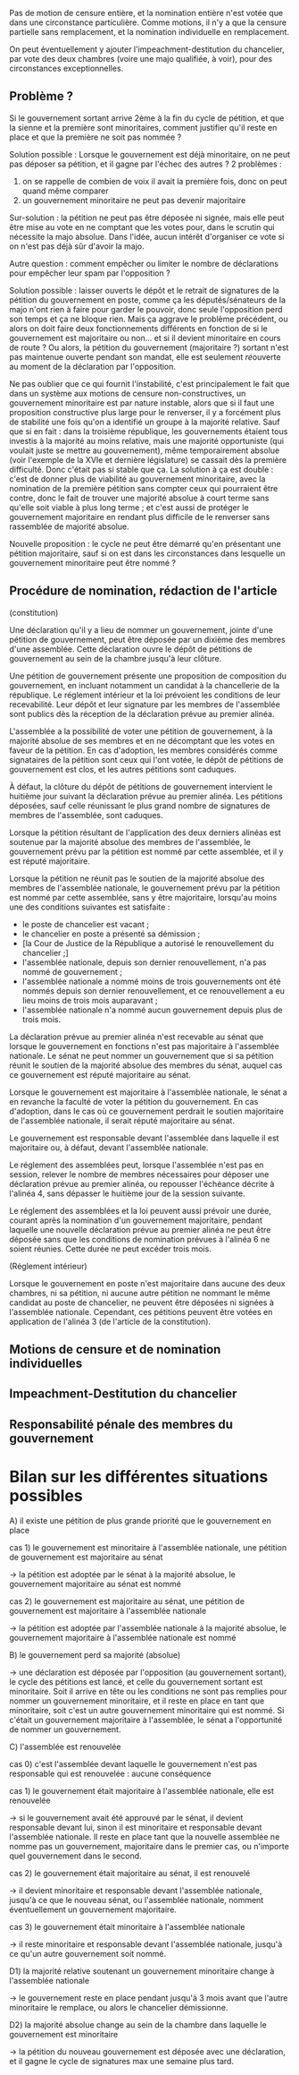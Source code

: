 Pas de motion de censure entière, et la nomination entière n'est votée que dans une circonstance particulière. Comme motions, il n'y a que la censure partielle sans remplacement, et la nomination individuelle en remplacement.

On peut éventuellement y ajouter l'impeachment-destitution du chancelier, par vote des deux chambres (voire une majo qualifiée, à voir), pour des circonstances exceptionnelles.

## Problème ?

Si le gouvernement sortant arrive 2ème à la fin du cycle de pétition, et que la sienne et la première sont minoritaires, comment justifier qu'il reste en place et que la première ne soit pas nommée ?

Solution possible : Lorsque le gouvernement est déjà minoritaire, on ne peut pas déposer sa pétition, et il gagne par l'échec des autres ?
2 problèmes :
1. on se rappelle de combien de voix il avait la première fois, donc on peut quand même comparer
2. un gouvernement minoritaire ne peut pas devenir majoritaire

Sur-solution : la pétition ne peut pas être déposée ni signée, mais elle peut être mise au vote en ne comptant que les votes pour, dans le scrutin qui nécessite la majo absolue. Dans l'idée, aucun intérêt d'organiser ce vote si on n'est pas déjà sûr d'avoir la majo.

Autre question : comment empêcher ou limiter le nombre de déclarations pour empêcher leur spam par l'opposition ?

Solution possible : laisser ouverts le dépôt et le retrait de signatures de la pétition du gouvernement en poste, comme ça les députés/sénateurs de la majo n'ont rien à faire pour garder le pouvoir, donc seule l'opposition perd son temps et ça ne bloque rien.
Mais ça aggrave le problème précédent, ou alors on doit faire deux fonctionnements différents en fonction de si le gouvernement est majoritaire ou non... et si il devient minoritaire en cours de route ?
Ou alors, la pétition du gouvernement (majoritaire ?) sortant n'est pas maintenue ouverte pendant son mandat, elle est seulement *ré*ouverte au moment de la déclaration par l'opposition.

Ne pas oublier que ce qui fournit l'instabilité, c'est principalement le fait que dans un système aux motions de censure non-constructives, un gouvernement minoritaire est par nature instable, alors que si il faut une proposition constructive plus large pour le renverser, il y a forcément plus de stabilité une fois qu'on a identifié un groupe à la majorité relative.
Sauf que si en fait : dans la troisième république, les gouvernements étaient tous investis à la majorité au moins relative, mais une majorité opportuniste (qui voulait juste se mettre au gouvernement), même temporairement absolue (voir l'exemple de la XVIe et dernière législature) se cassait dès la première difficulté. Donc c'était pas si stable que ça.
La solution à ça est double : c'est de donner plus de viabilité au gouvernement minoritaire, avec la nomination de la première pétition sans compter ceux qui pourraient être contre, donc le fait de trouver une majorité absolue à court terme sans qu'elle soit viable à plus long terme ; et c'est aussi de protéger le gouvernement majoritaire en rendant plus difficile de le renverser sans rassemblée de majorité absolue.

Nouvelle proposition : le cycle ne peut être démarré qu'en présentant une pétition majoritaire, sauf si on est dans les circonstances dans lesquelle un gouvernement minoritaire peut être nommé ?

## Procédure de nomination, rédaction de l'article

(constitution)

Une déclaration qu'il y a lieu de nommer un gouvernement, jointe d'une pétition de gouvernement, peut être déposée par un dixième des membres d'une assemblée. Cette déclaration ouvre le dépôt de pétitions de gouvernement au sein de la chambre jusqu'à leur clôture.

Une pétition de gouvernement présente une proposition de composition du gouvernement, en incluant notamment un candidat à la chancellerie de la république. Le réglement intérieur et la loi prévoient les conditions de leur recevabilité. Leur dépôt et leur signature par les membres de l'assemblée sont publics dès la réception de la déclaration prévue au premier alinéa.

L'assemblée a la possibilité de voter une pétition de gouvernement, à la majorité absolue de ses membres et en ne décomptant que les votes en faveur de la pétition. En cas d'adoption, les membres considérés comme signataires de la pétition sont ceux qui l'ont votée, le dépôt de pétitions de gouvernement est clos, et les autres pétitions sont caduques.

À défaut, la clôture du dépôt de pétitions de gouvernement intervient le huitième jour suivant la déclaration prévue au premier alinéa. Les pétitions déposées, sauf celle réunissant le plus grand nombre de signatures de membres de l'assemblée, sont caduques.

<!-- préciser que la nomination est automatique, que c'est pas "doit être nommé" -->
Lorsque la pétition résultant de l'application des deux derniers alinéas est soutenue par la majorité absolue des membres de l'assemblée, le gouvernement prévu par la pétition est nommé par cette assemblée, et il y est réputé majoritaire.

Lorsque la pétition ne réunit pas le soutien de la majorité absolue des membres de l'assemblée nationale, le gouvernement prévu par la pétition est nommé par cette assemblée, sans y être majoritaire, lorsqu'au moins une des conditions suivantes est satisfaite :
- le poste de chancelier est vacant ;
- le chancelier en poste a présenté sa démission ;
- [la Cour de Justice de la République a autorisé le renouvellement du chancelier ;]
- l'assemblée nationale, depuis son dernier renouvellement, n'a pas nommé de gouvernement ;
- l'assemblée nationale a nommé moins de trois gouvernements ont été nommés depuis son dernier renouvellement, et ce renouvellement a eu lieu moins de trois mois auparavant ;
- l'assemblée nationale n'a nommé aucun gouvernement depuis plus de trois mois.

La déclaration prévue au premier alinéa n'est recevable au sénat que lorsque le gouvernement en fonctions n'est pas majoritaire à l'assemblée nationale. Le sénat ne peut nommer un gouvernement que si sa pétition réunit le soutien de la majorité absolue des membres du sénat, auquel cas ce gouvernement est réputé majoritaire au sénat.

Lorsque le gouvernement est majoritaire à l'assemblée nationale, le sénat a en revanche la faculté de voter la pétition du gouvernement. En cas d'adoption, dans le cas où ce gouvernement perdrait le soutien majoritaire de l'assemblée nationale, il serait réputé majoritaire au sénat.

Le gouvernement est responsable devant l'assemblée dans laquelle il est majoritaire ou, à défaut, devant l'assemblée nationale.

Le réglement des assemblées peut, lorsque l'assemblée n'est pas en session, relever le nombre de membres nécessaires pour déposer une déclaration prévue au premier alinéa, ou repousser l'échéance décrite à l'alinéa 4, sans dépasser le huitième jour de la session suivante.

Le réglement des assemblées et la loi peuvent aussi prévoir une durée, courant après la nomination d'un gouvernement majoritaire, pendant laquelle une nouvelle déclaration prévue au premier alinéa ne peut être déposée sans que les conditions de nomination prévues à l'alinéa 6 ne soient réunies. Cette durée ne peut excéder trois mois.

(Réglement intérieur)

Lorsque le gouvernement en poste n'est majoritaire dans aucune des deux chambres, ni sa pétition, ni aucune autre pétition ne nommant le même candidat au poste de chancelier, ne peuvent être déposées ni signées à l'assemblée nationale. Cependant, ces pétitions peuvent être votées en application de l'alinéa 3 (de l'article de la constitution).

## Motions de censure et de nomination individuelles

## Impeachment-Destitution du chancelier

## Responsabilité pénale des membres du gouvernement

# Bilan sur les différentes situations possibles

A) il existe une pétition de plus grande priorité que le gouvernement en place

cas 1) le gouvernement est minoritaire à l'assemblée nationale, une pétition de gouvernement est majoritaire au sénat

-> la pétition est adoptée par le sénat à la majorité absolue, le gouvernement majoritaire au sénat est nommé

cas 2) le gouvernement est majoritaire au sénat, une pétition de gouvernement est majoritaire à l'assemblée nationale

-> la pétition est adoptée par l'assemblée nationale à la majorité absolue, le gouvernement majoritaire à l'assemblée nationale est nommé

B) le gouvernement perd sa majorité (absolue)

-> une déclaration est déposée par l'opposition (au gouvernement sortant), le cycle des pétitions est lancé, et celle du gouvernement sortant est minoritaire. Soit il arrive en tête ou les conditions ne sont pas remplies pour nommer un gouvernement minoritaire, et il reste en place en tant que minoritaire, soit c'est un autre gouvernement minoritaire qui est nommé. Si c'était un gouvernement majoritaire à l'assemblée, le sénat a l'opportunité de nommer un gouvernement.

C) l'assemblée est renouvelée

cas 0) c'est l'assemblée devant laquelle le gouvernement n'est pas responsable qui est renouvelée : aucune conséquence

cas 1) le gouvernement était majoritaire à l'assemblée nationale, elle est renouvelée

-> si le gouvernement avait été approuvé par le sénat, il devient responsable devant lui, sinon il est minoritaire et responsable devant l'assemblée nationale. Il reste en place tant que la nouvelle assemblée ne nomme pas un gouvernement, majoritaire dans le premier cas, ou n'importe quel gouvernement dans le second.

cas 2) le gouvernement était majoritaire au sénat, il est renouvelé

-> il devient minoritaire et responsable devant l'assemblée nationale, jusqu'à ce que le nouveau sénat, ou l'assemblée nationale, nomment éventuellement un gouvernement majoritaire.

cas 3) le gouvernement était minoritaire à l'assemblée nationale

-> il reste minoritaire et responsable devant l'assemblée nationale, jusqu'à ce qu'un autre gouvernement soit nommé.

D1) la majorité relative soutenant un gouvernement minoritaire change à l'assemblée nationale

-> le gouvernement reste en place pendant jusqu'à 3 mois avant que l'autre minoritaire le remplace, ou alors le chancelier démissionne.

D2) la majorité absolue change au sein de la chambre dans laquelle le gouvernement est minoritaire

-> la pétition du nouveau gouvernement est déposée avec une déclaration, et il gagne le cycle de signatures max une semaine plus tard.
